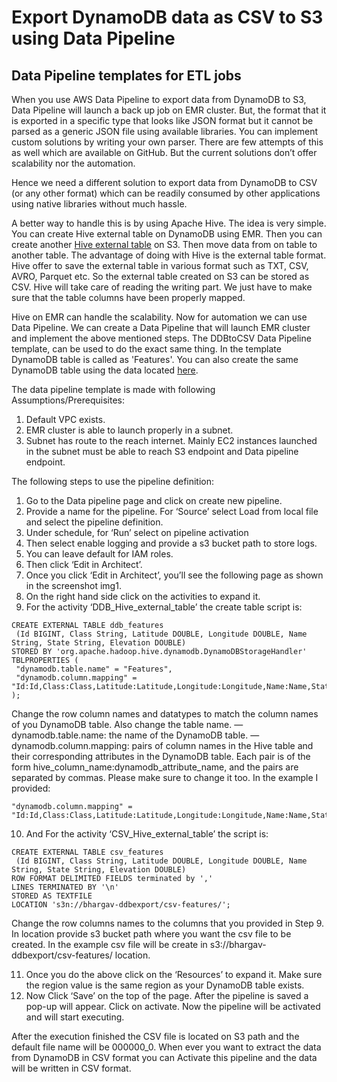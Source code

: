 # Export DynamoDB data as CSV to S3 using Data Pipeline
## Data Pipeline templates for ETL jobs

When you use AWS Data Pipeline to export data from DynamoDB to S3, Data Pipeline will launch a back up job on EMR cluster. But, the format that it is exported in a specific type that looks like JSON format but it cannot be parsed as a generic JSON file using available libraries. You can implement custom solutions by writing your own parser. There are few attempts of this as well which are available on GitHub. But the current solutions don’t offer scalability nor the automation.

Hence we need a different solution to export data from DynamoDB to CSV (or any other format) which can be readily consumed by other applications using native libraries without much hassle.

A better way to handle this is by using Apache Hive. The idea is very simple. You can create Hive external table on DynamoDB using EMR. Then you can create another [Hive external table](https://stackoverflow.com/questions/17038414/difference-between-hive-internal-tables-and-external-tables) on S3. Then move data from on table to another table. The advantage of doing with Hive is the external table format. Hive offer to save the external table in various format such as TXT, CSV, AVRO, Parquet etc. So the external table created on S3 can be stored as CSV. Hive will take care of reading the writing part. We just have to make sure that the table columns have been properly mapped.

Hive on EMR can handle the scalability. Now for automation we can use Data Pipeline. We can create a Data Pipeline that will launch EMR cluster and implement the above mentioned steps. The DDBtoCSV Data Pipeline template, can be used to do the exact same thing. In the template DynamoDB table is called as 'Features'. You can also create the same DynamoDB table using the data located [here](http://docs.aws.amazon.com/amazondynamodb/latest/developerguide/samples/features.zip).


The data pipeline template is made with following Assumptions/Prerequisites:
1. Default VPC exists.
2. EMR cluster is able to launch properly in a subnet.
3. Subnet has route to the reach internet. Mainly EC2 instances launched in the subnet  must be able to reach S3 endpoint and Data pipeline endpoint.

The following steps to use the pipeline definition:
1. Go to the Data pipeline page and click on create new pipeline.
2. Provide a name for the pipeline. For ‘Source’ select Load from local file and select the pipeline definition.
3. Under schedule, for ‘Run’ select on pipeline activation
4. Then select enable logging and provide a s3 bucket path to store logs.
5. You can leave default for IAM roles.
6. Then click ‘Edit in Architect’.
7. Once you click ‘Edit in Architect’, you’ll see the following page as shown in the screenshot img1.
8. On the right hand side click on the activities to expand it.
9. For the activity ‘DDB_Hive_external_table’ the create table script is:

```
CREATE EXTERNAL TABLE ddb_features
 (Id BIGINT, Class String, Latitude DOUBLE, Longitude DOUBLE, Name String, State String, Elevation DOUBLE)
STORED BY 'org.apache.hadoop.hive.dynamodb.DynamoDBStorageHandler' 
TBLPROPERTIES (
 "dynamodb.table.name" = "Features", 
 "dynamodb.column.mapping" = "Id:Id,Class:Class,Latitude:Latitude,Longitude:Longitude,Name:Name,State:State,Elevation:Elevation"
);
```

Change the row column names and datatypes to match the column names of you DynamoDB table. Also change the table name.
— dynamodb.table.name: the name of the DynamoDB table.
— dynamodb.column.mapping: pairs of column names in the Hive table and their corresponding attributes in the DynamoDB table. Each pair is of the form hive_column_name:dynamodb_attribute_name, and the pairs are separated by commas. Please make sure to change it too. In the example I provided:

```
"dynamodb.column.mapping" = "Id:Id,Class:Class,Latitude:Latitude,Longitude:Longitude,Name:Name,State:State,Elevation:Elevation"
```
10. And For the activity ‘CSV_Hive_external_table’ the script is:

```
CREATE EXTERNAL TABLE csv_features 
 (Id BIGINT, Class String, Latitude DOUBLE, Longitude DOUBLE, Name String, State String, Elevation DOUBLE)
ROW FORMAT DELIMITED FIELDS terminated by ','
LINES TERMINATED BY '\n'
STORED AS TEXTFILE
LOCATION 's3n://bhargav-ddbexport/csv-features/';
```
Change the row columns names to the columns that you provided in Step 9. In location provide s3 bucket path where you want the csv file to be created. In the example csv file will be create in s3://bhargav-ddbexport/csv-features/ location.

11. Once you do the above click on the ‘Resources’ to expand it. Make sure the region value is the same region as your DynamoDB table exists.
12. Now Click ‘Save’ on the top of the page. After the pipeline is saved a pop-up will appear. Click on activate. Now the pipeline will be activated and will start executing.

After the execution finished the CSV file is located on S3 path and the default file name will be 000000_0. When ever you want to extract the data from DynamoDB in CSV format you can Activate this pipeline and the data will be written in CSV format.
